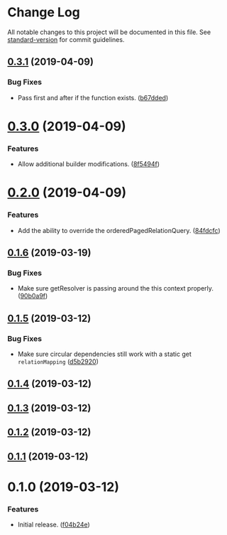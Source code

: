 # Change Log

All notable changes to this project will be documented in this file. See [standard-version](https://github.com/conventional-changelog/standard-version) for commit guidelines.

## [0.3.1](https://github.com/sammarks/objection-graphql/compare/v0.3.0...v0.3.1) (2019-04-09)


### Bug Fixes

* Pass first and after if the function exists. ([b67dded](https://github.com/sammarks/objection-graphql/commit/b67dded))



# [0.3.0](https://github.com/sammarks/objection-graphql/compare/v0.2.0...v0.3.0) (2019-04-09)


### Features

* Allow additional builder modifications. ([8f5494f](https://github.com/sammarks/objection-graphql/commit/8f5494f))



# [0.2.0](https://github.com/sammarks/objection-graphql/compare/v0.1.6...v0.2.0) (2019-04-09)


### Features

* Add the ability to override the orderedPagedRelationQuery. ([84fdcfc](https://github.com/sammarks/objection-graphql/commit/84fdcfc))



## [0.1.6](https://github.com/sammarks/objection-graphql/compare/v0.1.5...v0.1.6) (2019-03-19)


### Bug Fixes

* Make sure getResolver is passing around the this context properly. ([90b0a9f](https://github.com/sammarks/objection-graphql/commit/90b0a9f))



## [0.1.5](https://github.com/sammarks/objection-graphql/compare/v0.1.4...v0.1.5) (2019-03-12)


### Bug Fixes

* Make sure circular dependencies still work with a static get `relationMapping` ([d5b2920](https://github.com/sammarks/objection-graphql/commit/d5b2920))



## [0.1.4](https://github.com/sammarks/objection-graphql/compare/v0.1.3...v0.1.4) (2019-03-12)



## [0.1.3](https://github.com/sammarks/objection-graphql/compare/v0.1.2...v0.1.3) (2019-03-12)



## [0.1.2](https://github.com/sammarks/objection-graphql/compare/v0.1.1...v0.1.2) (2019-03-12)



## [0.1.1](https://github.com/sammarks/objection-graphql/compare/v0.1.0...v0.1.1) (2019-03-12)



# 0.1.0 (2019-03-12)


### Features

* Initial release. ([f04b24e](https://github.com/sammarks/objection-graphql/commit/f04b24e))
